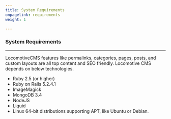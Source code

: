 ```yaml
---
title: System Requirements
onpagelink: requirements
weight: 1

---
```


### System Requirements
-------------------

LocomotiveCMS features like permalinks, categories, pages, posts, and custom layouts are all top content and SEO friendly. Locomotive CMS depends on below technologies.

- Ruby 2.5 (or higher)
- Ruby on Rails 5.2.4.1
- ImageMagick
- MongoDB 3.4
- NodeJS
- Liquid
- Linux 64-bit distributions supporting APT, like Ubuntu or Debian.
 
